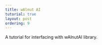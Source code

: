 ```yaml
---
title: wAlnut AI
tutorial: true
layout: post
ordering: 9
---
```


A tutorial for interfacing with wAlnutAI library. 